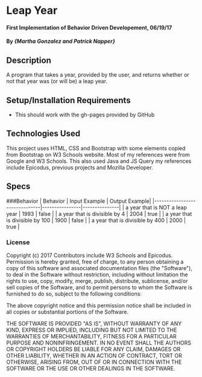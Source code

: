 # Leap Year

#### First Implementation of Behavior Driven Developement, 06/19/17

#### By _**{Martha Gonzalez and Patrick Napper}**_

## Description

A program that takes a year, provided by the user, and returns whether or not that year was (or will be) a leap year.

## Setup/Installation Requirements

* This should work with the gh-pages provided by GitHub

## Technologies Used

This project uses HTML, CSS and Bootstrap with some elements copied from Bootstrap on W3 Schools website.  Most of my references were from Google and W3 Schools. This also used Java and JS Query my references include Epicodus, previous projects and Mozilla Developer.

## Specs

###Behavior
| Behavior                      | Input Example  | Output Example|
|-------------------------------|----------------|---------------|
| a year that is NOT a leap year  | 1993           | false      |
| a year that is divisible by 4   | 2004           | true       |
| a year that is divisible by 100 | 1900           | false      |
| a year that is divisible by 400 | 2000           | true      |

### License



Copyright (c) 2017 Contributors include W3 Schools and Epicodus.
Permission is hereby granted, free of charge, to any person obtaining a copy
of this software and associated documentation files (the "Software"), to deal
in the Software without restriction, including without limitation the rights
to use, copy, modify, merge, publish, distribute, sublicense, and/or sell
copies of the Software, and to permit persons to whom the Software is
furnished to do so, subject to the following conditions:

The above copyright notice and this permission notice shall be included in all
copies or substantial portions of the Software.

THE SOFTWARE IS PROVIDED "AS IS", WITHOUT WARRANTY OF ANY KIND, EXPRESS OR
IMPLIED, INCLUDING BUT NOT LIMITED TO THE WARRANTIES OF MERCHANTABILITY,
FITNESS FOR A PARTICULAR PURPOSE AND NONINFRINGEMENT. IN NO EVENT SHALL THE
AUTHORS OR COPYRIGHT HOLDERS BE LIABLE FOR ANY CLAIM, DAMAGES OR OTHER
LIABILITY, WHETHER IN AN ACTION OF CONTRACT, TORT OR OTHERWISE, ARISING FROM,
OUT OF OR IN CONNECTION WITH THE SOFTWARE OR THE USE OR OTHER DEALINGS IN THE
SOFTWARE.
